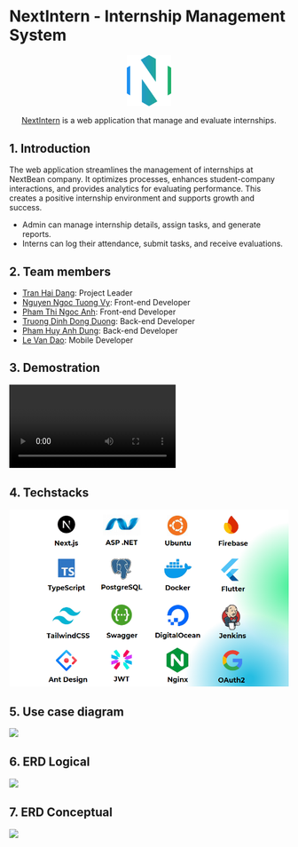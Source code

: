 # NextIntern - Internship Management System

<div align="center">
    <img src="../assets/logo.png" alt="NextIntern" width="80" />
    <p><a href="https://nextintern.tech">NextIntern</a> is a web application that manage and evaluate internships.</p>
</div>

## 1. Introduction

The web application streamlines the management of internships at NextBean company. It optimizes processes, enhances student-company interactions, and provides analytics for evaluating performance. This creates a positive internship environment and supports growth and success.

- Admin can manage internship details, assign tasks, and generate reports.
- Interns can log their attendance, submit tasks, and receive evaluations.

## 2. Team members

- [Tran Hai Dang](https://github.com/hdang09): Project Leader
- [Nguyen Ngoc Tuong Vy](https://github.com/vynguyenngoc): Front-end Developer
- [Pham Thi Ngoc Anh](https://github.com/lachimo): Front-end Developer
- [Truong Dinh Dong Duong](https://github.com/iamdwn): Back-end Developer
- [Pham Huy Anh Dung](https://github.com/dungpha13): Back-end Developer
- [Le Van Dao](https://github.com/daoargen): Mobile Developer

## 3. Demostration

<video controls>
  <source src="../assets/demo.mp4" type="video/mp4">
  Your browser does not support the video tag.
</video>

## 4. Techstacks

<img src="../assets/tech-stacks.png" />

<!-- ## 3. Installation for Front-end

Clone the repository:

```bash
git clone https://github.com/NextIntern/NextIntern-Frontend
```

Change direction to the folder:

```bash
cd NextIntern-Frontend
```

Install the dependencies:

```bash
yarn
```

Set the environment variables:

```bash
cp .env.example .env

# Open .env and modify the environment variables
```

Run the application locally:

```bash
yarn dev
```

## 4. Environment Variables

```bash
NEXT_PUBLIC_API_URL = https://api-gateway.nextintern.tech
NEXT_PUBLIC_API_KEY = AIzaSyAE1cZ3NWoo4qsXa22ev3HN_vBxMRlRohw
NEXT_PUBLIC_AUTH_DOMAIN = nextintern-d7158.firebaseapp.com
NEXT_PUBLIC_PROJECT_ID = nextintern-d7158
NEXT_PUBLIC_STORAGE_BUCKET = nextintern-d7158.appspot.com
NEXT_PUBLIC_MESSAGING_SENDER_ID = 70620445277
NEXT_PUBLIC_APP_ID = 1:70620445277:web:ba91f5a29291e0bd28ebb4
``` -->

<!-- ## 5. Business Rules

| ID     | Description                                                                                                                                                   |
| ------ | ------------------------------------------------------------------------------------------------------------------------------------------------------------- |
| BR-001 | Interns must be able to log their attendance and timesheets through the platform, which should be easily accessible to supervisors for review and approval.   |
| BR-002 | Supervisors and coordinators should have the capability to assign tasks and monitor progress in real-time, with options for setting deadlines and priorities. |
| BR-003 | Automated reminders and alerts should be set up to notify stakeholders of important deadlines and tasks                                                       |
| BR-004 | Implement feedback surveys for interns to provide insights about their internship experience and for companies to assess intern performance                   |
| BR-005 | Many universities student’s can apply to the company and they can view their evaluation through mobile applicatio                                             |
| BR-006 | Companies should be able to review applications, shortlist candidates, and schedule interviews through the system                                             |
| BR-007 | Interns and supervisors should collaboratively set internship goals, which can be tracked and updated through the platform                                    |
| BR-008 | User only login through username and password that is provided by the syste                                                                                   |
| BR-009 | Interns must have the ability to create and manage their profiles, including personal information, educational background, skills, and resume uploads         |
| BR-010 | Profiles should be visible to supervisors and coordinators, with privacy controls managed by interns                                                          |
| BR-011 | Interns should have dashboard displaying assigned tasks, deadlines, and progress status                                                                       |
| BR-012 | Allow supervisors and coordinators to recommend specific resources to interns based on their performance and goals                                            |
| BR-013 | Users (Admins, HR Managers, Internship Coordinators, Mentors, Interns) must provide valid credentials to access the system                                    |
| BR-014 | Forgot Password: Users must be able to reset their password by providing a valid email associated with their account                                          |
| BR-015 | Change Password: Users must be able to change their password after logging in                                                                                 |
| BR-016 | Account Management: Admins can create, update, and lock/unlock user accounts                                                                                  |
| BR-017 | Question and Answer: Interns can ask questions and receive answers from mentors and coordinators                                                              |
| BR-018 | Feedback Reception: Interns can receive and view feedback on their performance in real-time                                                                   |
| BR-019 | Task and Schedule View: Interns can view their feedback from mentors and coordinators                                                                         |
| BR-020 | Centralized Data Management: All information related to internships must be stored in a centralized database                                                  |
| BR-021 | Online Form Submission: Users can submit forms (e.g., evaluation forms) online through the web application                                                    |
| BR-022 | Real-time Updates: The system must provide real-time updates to users regarding feedback changes                                                              |
| BR-023 | Access Controls: The system must enforce access controls, ensuring users can only access features and data relevant to their role                             |
| BR-024 | Modification Tracking: The system must track modifications to key entities (e.g., Universities, Campaigns, Interns) and update Modify Date automatically.     | -->

## 5. Use case diagram

<img src="../assets/usecase.png" />

## 6. ERD Logical

<img src="../assets/erd-logical.png" />

## 7. ERD Conceptual

<img src="../assets/erd-conceptual.png" />
